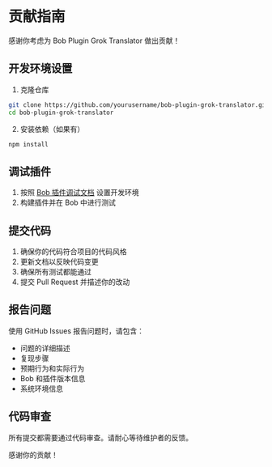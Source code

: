 # 贡献指南

感谢你考虑为 Bob Plugin Grok Translator 做出贡献！

## 开发环境设置

1. 克隆仓库
```bash
git clone https://github.com/yourusername/bob-plugin-grok-translator.git
cd bob-plugin-grok-translator
```

2. 安装依赖（如果有）
```bash
npm install
```

## 调试插件

1. 按照 [Bob 插件调试文档](https://bobtranslate.com/plugin/development/debug.html) 设置开发环境
2. 构建插件并在 Bob 中进行测试

## 提交代码

1. 确保你的代码符合项目的代码风格
2. 更新文档以反映代码变更
3. 确保所有测试都能通过
4. 提交 Pull Request 并描述你的改动

## 报告问题

使用 GitHub Issues 报告问题时，请包含：
- 问题的详细描述
- 复现步骤
- 预期行为和实际行为
- Bob 和插件版本信息
- 系统环境信息

## 代码审查

所有提交都需要通过代码审查。请耐心等待维护者的反馈。

感谢你的贡献！
